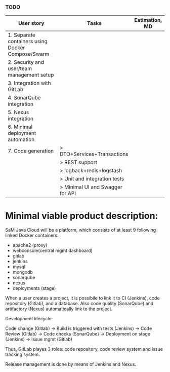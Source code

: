 ### TODO 

| User story                                             | Tasks                               | Estimation, MD                 | 
| ------------------------------------------------------ | ----------------------------------- | ------------------------------ |
| 1. Separate containers using Docker Compose/Swarm      |                                     |                                |
| 2. Security and user/team management setup             |                                     |                                |
| 3. Integration with GitLab                             |                                     |                                |
| 4. SonarQube integration                               |                                     |                                |
| 5. Nexus integration                                   |                                     |                                |
| 6. Minimal deployment automation                       |                                     |                                |
| 7. Code generation                                     | > DTO+Services+Transactions         |                                |
|                                                        | > REST support                      |                                |
|                                                        | > logback+redis+logstash            |                                |
|                                                        | > Unit and integration tests        |                                |
|                                                        | > Minimal UI and Swagger for API    |                                |

# Minimal viable product description:
SaM Java Cloud will be a platform, which consists of at least 9 following linked Docker containers:
- apache2 (proxy)
- webconsole(central mgmt dashboard)
- gitlab
- jenkins
- mysql
- mongodb
- sonarqube
- nexus
- deployments (stage)

When a user creates a project, it is possibile to link it to CI (Jenkins), code repository (Gitlab), and a database. Also code quality (SonarQube) and artifactory (Nexus) 
automatically link to the project.

Development lifecycle:

Code change (Gitlab) -> Build is triggered with tests (Jenkins) -> Code Review (Gitlab) -> Code checks (SonarQube) -> Deployment on stage (Jenkins) -> Issue mgmt (Gitlab)

Thus, GitLab playes 3 roles: code repository, code review system and issue tracking system.

Release management is done by means of Jenkins and Nexus.
